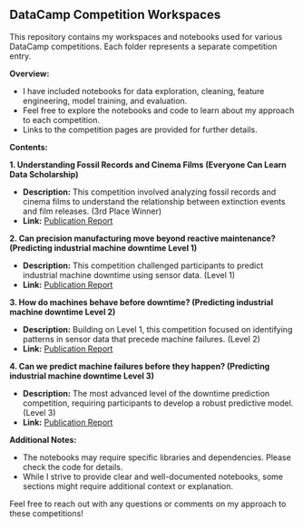 ## DataCamp Competition Workspaces

This repository contains my workspaces and notebooks used for various DataCamp competitions. Each folder represents a separate competition entry.

**Overview:**

* I have included notebooks for data exploration, cleaning, feature engineering, model training, and evaluation. 
* Feel free to explore the notebooks and code to learn about my approach to each competition.
* Links to the competition pages are provided for further details. 

**Contents:**

**1. Understanding Fossil Records and Cinema Films (Everyone Can Learn Data Scholarship)**

* **Description:** This competition involved analyzing fossil records and cinema films to understand the relationship between extinction events and film releases. (3rd Place Winner)
* **Link:**  [Publication Report](https://www.datacamp.com/datalab/w/c5263942-9977-4a4c-8b2e-2f8c08cc5b69)

**2. Can precision manufacturing move beyond reactive maintenance? (Predicting industrial machine downtime  Level 1)**

* **Description:** This competition challenged participants to predict industrial machine downtime using sensor data. (Level 1)
* **Link:**  [Publication Report](https://www.datacamp.com/datalab/w/410c2d5d-e90b-4b3e-9979-9a7862fbbef8)

**3. How do machines behave before downtime? (Predicting industrial machine downtime  Level 2)**

* **Description:** Building on Level 1, this competition focused on identifying patterns in sensor data that precede machine failures. (Level 2)
* **Link:**  [Publication Report](https://www.datacamp.com/datalab/w/410c2d5d-e90b-4b3e-9979-9a7862fbbef8)

**4. Can we predict machine failures before they happen? (Predicting industrial machine downtime  Level 3)**

* **Description:** The most advanced level of the downtime prediction competition, requiring participants to develop a robust predictive model. (Level 3)
* **Link:**  [Publication Report](https://www.datacamp.com/datalab/w/0d06de27-03a1-46c6-8a70-770a4620efa2)

**Additional Notes:**

* The notebooks may require specific libraries and dependencies. Please check the code for details.
* While I strive to provide clear and well-documented notebooks, some sections might require additional context or explanation.

Feel free to reach out with any questions or comments on my approach to these competitions!
